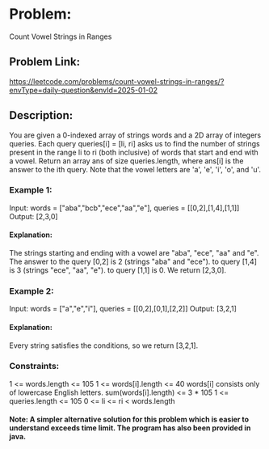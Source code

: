 # Problem:
Count Vowel Strings in Ranges

## Problem Link:
https://leetcode.com/problems/count-vowel-strings-in-ranges/?envType=daily-question&envId=2025-01-02

## Description:
You are given a 0-indexed array of strings words and a 2D array of integers queries.
Each query queries[i] = [li, ri] asks us to find the number of strings present in the range li to ri (both inclusive) of words that start and end with a vowel.
Return an array ans of size queries.length, where ans[i] is the answer to the ith query.
Note that the vowel letters are 'a', 'e', 'i', 'o', and 'u'.

### Example 1:

Input: words = ["aba","bcb","ece","aa","e"], queries = [[0,2],[1,4],[1,1]]
Output: [2,3,0]
#### Explanation: 
The strings starting and ending with a vowel are "aba", "ece", "aa" and "e".
The answer to the query [0,2] is 2 (strings "aba" and "ece").
to query [1,4] is 3 (strings "ece", "aa", "e").
to query [1,1] is 0.
We return [2,3,0].

### Example 2:

Input: words = ["a","e","i"], queries = [[0,2],[0,1],[2,2]]
Output: [3,2,1]
#### Explanation: 
Every string satisfies the conditions, so we return [3,2,1].
 
### Constraints:

1 <= words.length <= 105
1 <= words[i].length <= 40
words[i] consists only of lowercase English letters.
sum(words[i].length) <= 3 * 105
1 <= queries.length <= 105
0 <= li <= ri < words.length

#### Note: A simpler alternative solution for this problem which is easier to understand exceeds time limit. The program has also been provided in java.